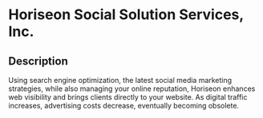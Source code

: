 # Horiseon Social Solution Services, Inc.


## Description 

Using search engine optimization, the latest social media marketing strategies, while also managing your online reputation, Horiseon enhances web visibility and brings clients directly to your website. As digital traffic increases, advertising costs decrease, eventually becoming obsolete.


